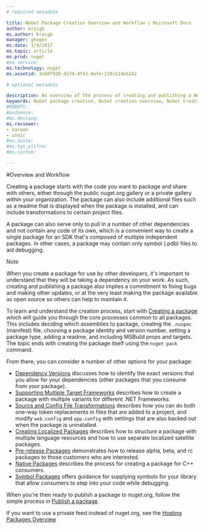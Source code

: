 ```yaml
---
# required metadata

title: NuGet Package Creation Overview and Workflow | Microsoft Docs
author: kraigb
ms.author: kraigb
manager: ghogen
ms.date: 1/9/2017
ms.topic: article
ms.prod: nuget
#ms.service:
ms.technology: nuget
ms.assetid: 3c60f920-457d-4f43-9efe-210c514e5242

# optional metadata

description: An overview of the process of creating and publishing a NuGet package, with links to other specific parts of the process.
keywords: NuGet package creation, NuGet creation overview, NuGet creation workflow, package creation workflow, package creation overview.
#ROBOTS:
#audience:
#ms.devlang:
ms.reviewer:
- karann
- unnir
#ms.suite:
#ms.tgt_pltfrm:
#ms.custom:

---
```

#Overview and Workflow

Creating a package starts with the code you want to package and share with others, either through the public nuget.org gallery or a private gallery within your organization. The package can also include additional files such as a readme that is displayed when the package is installed, and can include transformations to certain project files.

A package can also serve only to pull in a number of other dependencies and not contain any code of its own, which is a convenient way to create a single package for an SDK that's composed of multiple independent packages. In other cases, a package may contain only symbol (.pdb) files to aid debugging.

> [!Note]
> When you create a package for use by other developers, it's important to understand that they will be taking a dependency on your work. As such, creating and publishing a package also implies a commitment to fixing bugs and making other updates, or at the very least making the package available as open source so others can help to maintain it.

To learn and understand the creation process, start with [Creating a package](../create-packages/creating-a-package.md) which will guide you through the core processes common to all packages. This includes deciding which assemblies to package, creating the `.nuspec` (manifest) file, choosing a package identity and version number, setting a package type, adding a readme, and including MSBuild props and targets. The topic ends with creating the package itself using the `nuget pack` command.

From there, you can consider a number of other options for your package:

-  [Dependency Versions](../create-packages/dependency-versions.md) discusses how to identify the exact versions that you allow for your dependencies (other packages that you consume from your package).
-  [Supporting Multiple Target Frameworks](../create-packages/supporting-multiple-target-frameworks.md) describes how to create a package with multiple variants for different .NET Frameworks.
-  [Source and Config File Transformations](../create-packages/source-and-config-file-transformations.md) describes how you can do both one-way token replacements in files that are added to a project, and modify `web.config` and `app.config` with settings that are also backed out when the package is uninstalled.
-  [Creating Localized Packages](../create-packages/creating-localized-packages.md) describes how to structure a package with multiple language resources and how to use separate localized satellite packages.
-  [Pre-release Packages](../create-packages/prerelease-packages.md) demonstrates how to release alpha, beta, and rc packages to those customers who are interested.
-  [Native Packages](../create-packages/native-packages.md) describes the process for creating a package for C++ consumers.
-  [Symbol Packages](../create-packages/symbol-packages.md) offers guidance for supplying symbols for your library that allow consumers to step into your code while debugging.


When you're then ready to publish a package to nuget.org, follow the simple process in [Publish a package](../create-packages/publish-a-package.md).

If you want to use a private feed instead of nuget.org, see the [Hosting Packages Overview](../hosting-packages/overview.md)

